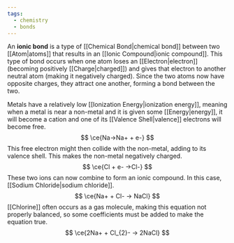 ```yaml
---
tags:
  - chemistry
  - bonds
---
```

An **ionic bond** is a type of [[Chemical Bond|chemical bond]] between two [[Atom|atoms]] that results in an [[Ionic Compound|ionic compound]]. This type of bond occurs when one atom loses an [[Electron|electron]] (becoming positively [[Charge|charged]]) and gives that electron to another neutral atom (making it negatively charged). Since the two atoms now have opposite charges, they attract one another, forming a bond between the two. 

Metals have a relatively low [[Ionization Energy|ionization energy]], meaning when a metal is near a non-metal and it is given some [[Energy|energy]], it will become a cation and one of its [[Valence Shell|valence]] electrons will become free.
$$
\ce{Na->Na+ + e-}
$$
This free electron might then collide with the non-metal, adding to its valence shell. This makes the non-metal negatively charged.
$$
\ce{Cl + e- ->Cl-}
$$
These two ions can now combine to form an ionic compound. In this case, [[Sodium Chloride|sodium chloride]].
$$
\ce{Na+ + Cl- -> NaCl}
$$
[[Chlorine]] often occurs as a gas molecule, making this equation not properly balanced, so some coefficients must be added to make the equation true.
$$
\ce{2Na+ + Cl_{2}- -> 2NaCl}
$$
